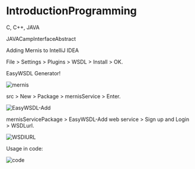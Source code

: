 # IntroductionProgramming
C, C++, JAVA

JAVACampInterfaceAbstract

Adding Mernis to IntelliJ IDEA

File > Settings > Plugins > WSDL > Install > OK.

EasyWSDL Generator!

![mernis](https://user-images.githubusercontent.com/40757395/142758653-fc5d1b39-6cea-454c-9e1c-6f076838df12.PNG)

src > New > Package > mernisService > Enter.

![EasyWSDL-Add](https://user-images.githubusercontent.com/40757395/142759316-5d8f12e6-5583-47d5-a47b-ed6c6be8a544.PNG)


mernisServicePackage > EasyWSDL-Add web service > Sign up and Login > WSDLurl.

![WSDlURL](https://user-images.githubusercontent.com/40757395/142759040-99d13082-6cb2-4dd1-bc3d-7d0196f32fbb.PNG)

Usage in code:

![code](https://user-images.githubusercontent.com/40757395/142759190-d53765ba-a46a-4225-97c8-fddd1a843380.PNG)

